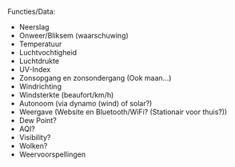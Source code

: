 Functies/Data:
  - Neerslag
  - Onweer/Bliksem (waarschuwing)
  - Temperatuur
  - Luchtvochtigheid
  - Luchtdrukte
  - UV-Index
  - Zonsopgang en zonsondergang (Ook maan...)
  - Windrichting
  - Windsterkte (beaufort/km/h)
  - Autonoom (via dynamo (wind) of solar?)
  - Weergave (Website en Bluetooth/WiFi? (Stationair voor thuis?))
  - Dew Point?
  - AQI?
  - Visibility?
  - Wolken?
  - Weervoorspellingen